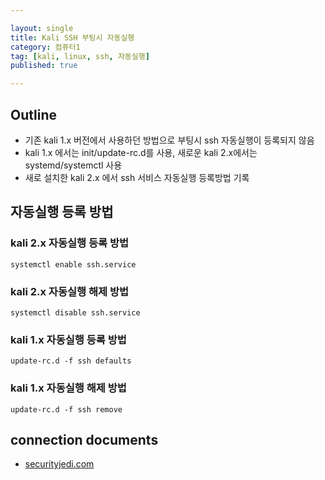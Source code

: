 ```yaml
---

layout: single
title: Kali SSH 부팅시 자동실행
category: 컴퓨터1
tag: [kali, linux, ssh, 자동실행]
published: true

---
```


## Outline
- 기존 kali 1.x 버전에서 사용하던 방법으로 부팅시 ssh 자동실행이 등록되지 않음
- kali 1.x 에서는 init/update-rc.d를 사용, 새로운 kali 2.x에서는 systemd/systemctl 사용
- 새로 설치한 kali 2.x 에서 ssh 서비스 자동실행 등록방법 기록

## 자동실행 등록 방법
### kali 2.x 자동실행 등록 방법
```console
systemctl enable ssh.service
```

### kali 2.x 자동실행 해제 방법
```console
systemctl disable ssh.service
```

### kali 1.x 자동실행 등록 방법
```console
update-rc.d -f ssh defaults
```

### kali 1.x 자동실행 해제 방법
```console
update-rc.d -f ssh remove
```

## connection documents
- [securityjedi.com](https://securityjedi.com/?p=210)